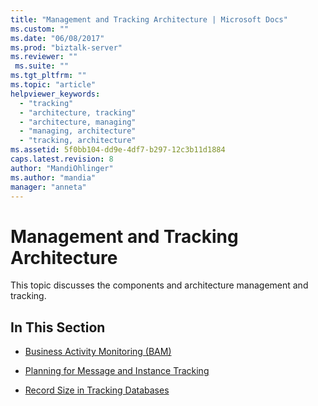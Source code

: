 ```yaml
---
title: "Management and Tracking Architecture | Microsoft Docs"
ms.custom: ""
ms.date: "06/08/2017"
ms.prod: "biztalk-server"
ms.reviewer: ""
 ms.suite: ""
ms.tgt_pltfrm: ""
ms.topic: "article"
helpviewer_keywords: 
  - "tracking"
  - "architecture, tracking"
  - "architecture, managing"
  - "managing, architecture"
  - "tracking, architecture"
ms.assetid: 5f0bb104-dd9e-4df7-b297-12c3b11d1884
caps.latest.revision: 8
author: "MandiOhlinger"
ms.author: "mandia"
manager: "anneta"
---
```

# Management and Tracking Architecture
This topic discusses the components and architecture management and tracking.  
  
## In This Section  
  
-   [Business Activity Monitoring (BAM)](../core/business-activity-monitoring-bam.md)  
  
-   [Planning for Message and Instance Tracking](../core/planning-for-message-and-instance-tracking.md)  
  
-   [Record Size in Tracking Databases](../core/record-size-in-tracking-databases.md)